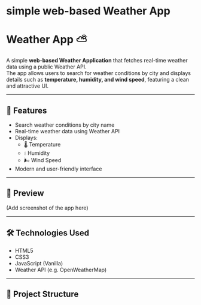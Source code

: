 # simple web-based Weather App
# Weather App ⛅

A simple **web-based Weather Application** that fetches real-time weather data using a public Weather API.  
The app allows users to search for weather conditions by city and displays details such as **temperature, humidity, and wind speed**, featuring a clean and attractive UI.

---

## 🚀 Features
- Search weather conditions by city name
- Real-time weather data using Weather API
- Displays:
  - 🌡️ Temperature
  - 💧 Humidity
  - 🌬️ Wind Speed
- Modern and user-friendly interface

---

## 📸 Preview
(Add screenshot of the app here)

---

## 🛠️ Technologies Used
- HTML5
- CSS3
- JavaScript (Vanilla)
- Weather API (e.g. OpenWeatherMap)

---

## 📂 Project Structure


